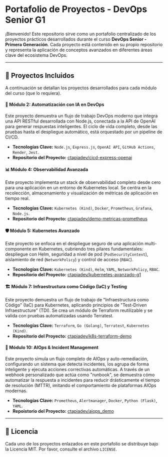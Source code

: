 # Portafolio de Proyectos - DevOps Senior G1
¡Bienvenido! Este repositorio sirve como un portafolio centralizado de los proyectos prácticos desarrollados durante el curso <b>DevOps Senior - Primera Generación</b>. Cada proyecto está contenido en su propio repositorio y representa la aplicación de conceptos avanzados en diferentes áreas clave del ecosistema DevOps.

---

## 🚀 Proyectos Incluidos
A continuación se detallan los proyectos desarrollados para cada módulo del curso (que lo requiera).

#### 🤖 Módulo 2: Automatización con IA en DevOps
Este proyecto demuestra un flujo de trabajo DevOps moderno que integra una API RESTful desarrollada con Node.js, conectada a la API de OpenAI para generar respuestas inteligentes. El ciclo de vida completo, desde las pruebas hasta el despliegue automático, está orquestado por un pipeline de CI/CD.
* <b>Tecnologías Clave:</b> `Node.js`, `Express.js`, `OpenAI API`, `GitHub Actions`, `Render`, `Jest`.
* <b>Repositorio del Proyecto:</b> [ctapiadev/cicd-express-openai](https://github.com/cTapiaDev/cicd-express-openai)

#### 📊 Módulo 4: Observabilidad Avanzada
Este proyecto implementa un stack de observabilidad completo desde cero para una aplicación en un entorno de Kubernetes local. Se centra en la recolección, almacenamiento y visualización de métricas de aplicación en tiempo real.
* <b>Tecnologías Clave:</b> `Kubernetes (Kind)`, `Docker`, `Prometheus`, `Grafana`, `Node.js`.
* <b>Repositorio del Proyecto:</b> [ctapiadev/demo-metricas-prometheus](https://github.com/cTapiaDev/demo-metricas-prometheus)

#### 🛡️ Módulo 5: Kubernetes Avanzado
Este proyecto se enfoca en el despliegue seguro de una aplicación multi-componente en Kubernetes, cubriendo tres pilares fundamentales: despliegue con Helm, seguridad a nivel de pod (`PodSecurityContext`), aislamiento de red (`NetworkPolicy`) y control de acceso (`RBAC`).
* <b>Tecnologías Clave:</b> `Kubernetes (Kind)`, `Helm`, `YAML`, `NetworkPolicy`, `RBAC`.
* <b>Repositorio del Proyecto:</b> [ctapiadev/kubernetes-avanzado-g1](https://github.com/cTapiaDev/kubernetes-avanzado-g1)

#### 🏗️ Módulo 7: Infraestructura como Código (IaC) y Testing
Este proyecto demuestra un flujo de trabajo de "Infraestructura como Código" (IaC) para Kubernetes, aplicando principios de "Test-Driven Infraestructure" (TDI). Se crea un módulo de Terraform reutilizable y se valida con pruebas automatizadas usando Terratest.
* <b>Tecnologías Clave:</b> `Terraform`, `Go (Golang)`, `Terratest`, `Kubernetes (Kind)`.
* <b>Repositorio del Proyecto:</b> [ctapiadev/k8s-terraform-demo](https://github.com/cTapiaDev/terraform-k8s-demo)

#### 🧠 Módulo 10: AIOps & Incident Management
Este proyecto simula un flujo completo de AIOps y auto-remediación, configurando un sistema que detecta incidentes, los agrupa de forma inteligente y ejecuta acciones correctivas automáticas. A través de un webhook personalizado que actúa como "runbook", se demuestra cómo automatizar la respuesta a incidentes para reducir drásticamente el tiempo de resolución (MTTR), imitando el comportamiento de plataformas AIOps modernas.
* <b>Tecnologías Clave:</b> `Prometheus`, `Alertmanager`, `Docker`, `Python (Flask)`, `YAML`.
* <b>Repoistorio del Proyecto:</b> [ctapiadev/aiops_demo](https://github.com/cTapiaDev/aiops_demo)

---

## 📜 Licencia
Cada uno de los proyectos enlazados en este portafolio se distribuye bajo la Licencia MIT. Por favor, consulte el archivo `LICENSE`.

